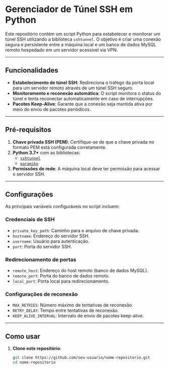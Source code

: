 # Gerenciador de Túnel SSH em Python

Este repositório contém um script Python para estabelecer e monitorar um túnel SSH utilizando a biblioteca `sshtunnel`. O objetivo é criar uma conexão segura e persistente entre a máquina local e um banco de dados MySQL remoto hospedado em um servidor acessível via VPN.

---

## Funcionalidades

- **Estabelecimento de túnel SSH**: Redireciona o tráfego da porta local para um servidor remoto através de um túnel SSH seguro.
- **Monitoramento e reconexão automática**: O script monitora o status do túnel e tenta reconectar automaticamente em caso de interrupções.
- **Pacotes Keep-Alive**: Garante que a conexão seja mantida ativa por meio do envio de pacotes periódicos.

---

## Pré-requisitos

1. **Chave privada SSH (PEM)**: Certifique-se de que a chave privada no formato PEM está configurada corretamente.
2. **Python 3.7+** com as bibliotecas:
   - [`sshtunnel`](https://pypi.org/project/sshtunnel/)
   - [`paramiko`](https://pypi.org/project/paramiko/)
3. **Permissões de rede**: A máquina local deve ter permissão para acessar o servidor SSH.

---

## Configurações

As principais variáveis configuráveis no script incluem:

### Credenciais de SSH
- `private_key_path`: Caminho para o arquivo de chave privada.
- `hostname`: Endereço do servidor SSH.
- `username`: Usuário para autenticação.
- `port`: Porta do servidor SSH.

### Redirecionamento de portas
- `remote_host`: Endereço do host remoto (banco de dados MySQL).
- `remote_port`: Porta do banco de dados remoto.
- `local_port`: Porta local para redirecionamento.

### Configurações de reconexão
- `MAX_RETRIES`: Número máximo de tentativas de reconexão.
- `RETRY_DELAY`: Tempo entre tentativas de reconexão.
- `KEEP_ALIVE_INTERVAL`: Intervalo de envio de pacotes keep-alive.

---

## Como usar

1. **Clone este repositório**:

   ```bash
   git clone https://github.com/seu-usuario/nome-repositorio.git
   cd nome-repositorio
